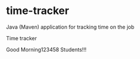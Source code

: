 # time-tracker
Java (Maven) application for tracking time on the job

Time tracker

Good Morning123458 Students!!!
